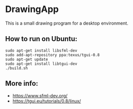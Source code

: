 # DrawingApp

This is a small drawing program for a desktop environment.

## How to run on Ubuntu:
~~~
sudo apt-get install libsfml-dev
sudo add-apt-repository ppa:texus/tgui-0.8
sudo apt-get update
sudo apt-get install libtgui-dev
./build.sh
~~~

## More info:
* https://www.sfml-dev.org/
* https://tgui.eu/tutorials/0.8/linux/
